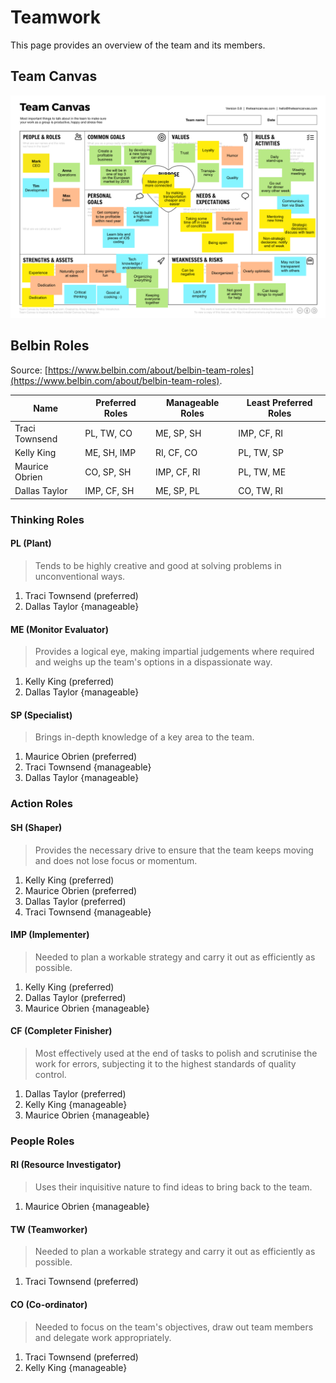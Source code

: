 # Teamwork

This page provides an overview of the team and its members.

## Team Canvas

[![TeamCanvas](https://raw.githubusercontent.com/UAlberta-CMPUT401/example-documentation/master/docs/images/team-canvas-example.png)](https://raw.githubusercontent.com/UAlberta-CMPUT401/example-documentation/master/docs/images/team-canvas-example.png)

## Belbin Roles

Source: [https://www.belbin.com/about/belbin-team-roles](https://www.belbin.com/about/belbin-team-roles).

| **Name**       | **Preferred Roles** | **Manageable Roles** | **Least Preferred Roles** |
| -------------- | ------------------- | -------------------- | ------------------------- |
| Traci Townsend | PL, TW, CO          | ME, SP, SH           | IMP, CF, RI               |
| Kelly King     | ME, SH, IMP         | RI, CF, CO           | PL, TW, SP                |
| Maurice Obrien | CO, SP, SH          | IMP, CF, RI          | PL, TW, ME                |
| Dallas Taylor  | IMP, CF, SH         | ME, SP, PL           | CO, TW, RI                |


### Thinking Roles

#### PL (Plant)

> Tends to be highly creative and good at solving problems in unconventional ways.

1. Traci Townsend (preferred)
2. Dallas Taylor {manageable}

#### ME (Monitor Evaluator)

> Provides a logical eye, making impartial judgements where required and weighs up the team's options in a dispassionate way.

1. Kelly King (preferred)
2. Dallas Taylor {manageable}

#### SP (Specialist)

> Brings in-depth knowledge of a key area to the team.

1. Maurice Obrien (preferred)
2. Traci Townsend {manageable}
3. Dallas Taylor {manageable}

### Action Roles

#### SH (Shaper)

> Provides the necessary drive to ensure that the team keeps moving and does not lose focus or momentum.

1. Kelly King (preferred)
2. Maurice Obrien (preferred)
3. Dallas Taylor (preferred)
4. Traci Townsend {manageable}

#### IMP (Implementer)

> Needed to plan a workable strategy and carry it out as efficiently as possible.

1. Kelly King (preferred)
2. Dallas Taylor (preferred)
3. Maurice Obrien {manageable}

#### CF (Completer Finisher)

> Most effectively used at the end of tasks to polish and scrutinise the work for errors, subjecting it to the highest standards of quality control.

1. Dallas Taylor (preferred)
2. Kelly King {manageable}
3. Maurice Obrien {manageable}

### People Roles

#### RI (Resource Investigator)

> Uses their inquisitive nature to find ideas to bring back to the team. 

1. Maurice Obrien {manageable}

#### TW (Teamworker)

> Needed to plan a workable strategy and carry it out as efficiently as possible.

1. Traci Townsend (preferred)

#### CO (Co-ordinator)

> Needed to focus on the team's objectives, draw out team members and delegate work appropriately.

1. Traci Townsend (preferred)
2. Kelly King {manageable}
